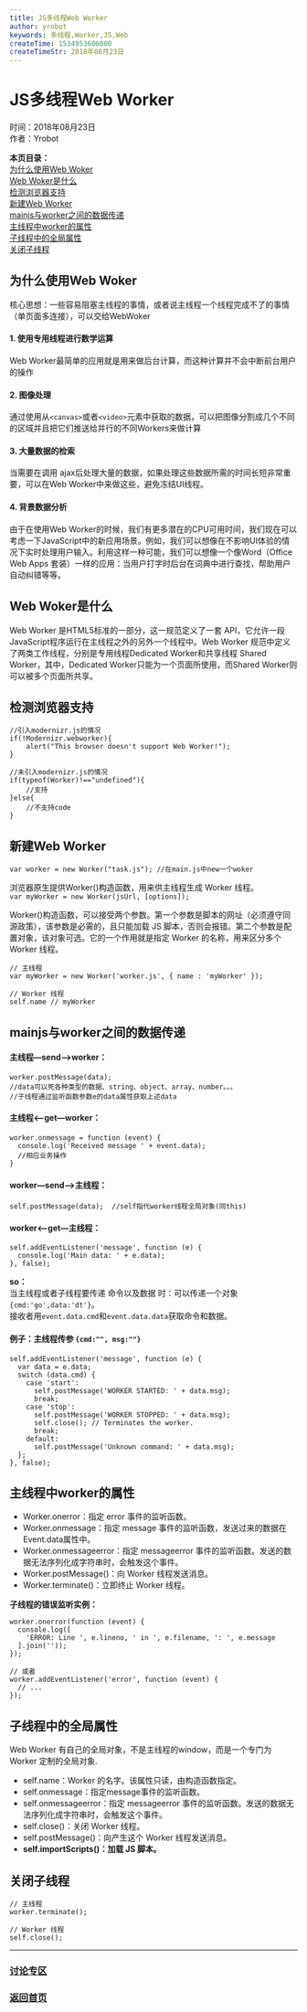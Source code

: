 ```yaml
---
title: JS多线程Web Worker
author: yrobot
keywords: 多线程,Worker,JS,Web
createTime: 1534953600000
createTimeStr: 2018年08月23日
---
```

# JS多线程Web Worker
时间：2018年08月23日  
作者：Yrobot  

__本页目录：__   
[为什么使用Web Woker](#why)  
[Web Woker是什么](#what)  
[检测浏览器支持](#support)  
[新建Web Worker](#new)  
[mainjs与worker之间的数据传递](#message)  
[主线程中worker的属性](#workerPro)  
[子线程中的全局属性](#selfPro)  
[关闭子线程](#close) 

<a href="" id="why"></a>

## 为什么使用Web Woker  
核心思想：一些容易阻塞主线程的事情，或者说主线程一个线程完成不了的事情（单页面多连接），可以交给WebWoker
#### 1. 使用专用线程进行数学运算  
Web Worker最简单的应用就是用来做后台计算，而这种计算并不会中断前台用户的操作
#### 2. 图像处理   
通过使用从`<canvas>`或者`<video>`元素中获取的数据，可以把图像分割成几个不同的区域并且把它们推送给并行的不同Workers来做计算
#### 3. 大量数据的检索   
当需要在调用 ajax后处理大量的数据，如果处理这些数据所需的时间长短非常重要，可以在Web Worker中来做这些，避免冻结UI线程。
#### 4. 背景数据分析  
由于在使用Web Worker的时候，我们有更多潜在的CPU可用时间，我们现在可以考虑一下JavaScript中的新应用场景。例如，我们可以想像在不影响UI体验的情况下实时处理用户输入。利用这样一种可能，我们可以想像一个像Word（Office Web Apps 套装）一样的应用：当用户打字时后台在词典中进行查找，帮助用户自动纠错等等。

<a href="" id="what"></a>  

## Web Woker是什么  
Web Worker 是HTML5标准的一部分，这一规范定义了一套 API，它允许一段JavaScript程序运行在主线程之外的另外一个线程中。Web Worker 规范中定义了两类工作线程，分别是专用线程Dedicated Worker和共享线程 Shared Worker，其中，Dedicated Worker只能为一个页面所使用，而Shared Worker则可以被多个页面所共享。

<a href="" id="support"></a>

## 检测浏览器支持  
```
//引入modernizr.js的情况
if(!Modernizr.webworker){
    alert("This browser doesn't support Web Worker!");
}  

//未引入modernizr.js的情况
if(typeof(Worker)!=="undefined"){
    //支持
}else{
    //不支持code
}
```

<a href="" id="new"></a>

## 新建Web Worker  
`var worker = new Worker("task.js"); //在main.js中new一个woker`

浏览器原生提供Worker()构造函数，用来供主线程生成 Worker 线程。  
`var myWorker = new Worker(jsUrl, [options]);`

Worker()构造函数，可以接受两个参数。第一个参数是脚本的网址（必须遵守同源政策），该参数是必需的，且只能加载 JS 脚本，否则会报错。第二个参数是配置对象，该对象可选。它的一个作用就是指定 Worker 的名称，用来区分多个 Worker 线程。
```
// 主线程
var myWorker = new Worker('worker.js', { name : 'myWorker' });

// Worker 线程
self.name // myWorker
```

<a href="" id="message"></a>

## mainjs与worker之间的数据传递  
#### 主线程—send—>worker：  
```
worker.postMessage(data);   
//data可以死各种类型的数据、string、object、array、number。。。  
//子线程通过监听函数参数e的data属性获取上述data  
```  
#### 主线程<—get—worker：  
```
worker.onmessage = function (event) {  
  console.log('Received message ' + event.data);  
  //相应业务操作  
}  
```  
#### worker—send—>主线程：  
`self.postMessage(data);  //self指代worker线程全局对象(同this) `  

#### worker<—get—主线程：  
```
self.addEventListener('message', function (e) {  
  console.log('Main data: ' + e.data);  
}, false);  
```
__so：__  
当主线程或者子线程要传递 命令以及数据 时：可以传递一个对象`{cmd:'go',data:'dt'}`。  
接收者用`event.data.cmd`和`event.data.data`获取命令和数据。  
#### 例子：主线程传参 `{cmd:"", msg:""}`
```
self.addEventListener('message', function (e) {  
  var data = e.data;  
  switch (data.cmd) {  
    case 'start':  
      self.postMessage('WORKER STARTED: ' + data.msg);  
      break;  
    case 'stop':  
      self.postMessage('WORKER STOPPED: ' + data.msg);  
      self.close(); // Terminates the worker.  
      break;  
    default:  
      self.postMessage('Unknown command: ' + data.msg);  
  };  
}, false);  
```

<a href="" id="workerPro"></a>

## 主线程中worker的属性  
- Worker.onerror：指定 error 事件的监听函数。  
- Worker.onmessage：指定 message 事件的监听函数，发送过来的数据在Event.data属性中。  
- Worker.onmessageerror：指定 messageerror 事件的监听函数。发送的数据无法序列化成字符串时，会触发这个事件。   
- Worker.postMessage()：向 Worker 线程发送消息。  
- Worker.terminate()：立即终止 Worker 线程。  

__子线程的错误监听实例：__   
```
worker.onerror(function (event) {
  console.log([
    'ERROR: Line ', e.lineno, ' in ', e.filename, ': ', e.message
  ].join(''));
});

// 或者
worker.addEventListener('error', function (event) {
  // ...
});
```


<a href="" id="selfPro"></a>

## 子线程中的全局属性  
Web Worker 有自己的全局对象，不是主线程的window，而是一个专门为 Worker 定制的全局对象.  
- self.name：Worker 的名字。该属性只读，由构造函数指定。  
- self.onmessage：指定message事件的监听函数。  
- self.onmessageerror：指定 messageerror 事件的监听函数。发送的数据无法序列化成字符串时，会触发这个事件。  
- self.close()：关闭 Worker 线程。  
- self.postMessage()：向产生这个 Worker 线程发送消息。  
- __self.importScripts()：加载 JS 脚本。__  

<a href="" id="close"></a>

## 关闭子线程  
```
// 主线程
worker.terminate();

// Worker 线程
self.close();
```
---
### [讨论专区](https://github.com/Yrobot/Yrobot-FrontEnd-Blog/issues/1)  
### [返回首页](../../README.md)